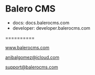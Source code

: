 Balero CMS
==========

* docs: docs.balerocms.com
* developer: developer.balerocms.com

==========

www.balerocms.com

anibalgomez@icloud.com

support@balerocms.com

